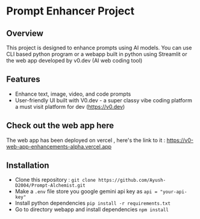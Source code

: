 # Prompt Enhancer Project

## Overview
This project is designed to enhance prompts using AI models. You can use CLI based python program or a webapp built in python using Streamlit or the web app developed by v0.dev (AI web coding tool)

## Features
- Enhance text, image, video, and code prompts
- User-friendly UI built with V0.dev - a super classy vibe coding platform a must visit platform for dev (https://v0.dev)

## Check out the web app here
The web app has been deployed on vercel , here's the link to it : https://v0-web-app-enhancements-alpha.vercel.app

## Installation
- Clone this repository : `git clone https://github.com/Ayush-D2004/Prompt-Alchemist.git`
- Make a `.env` file store you google gemini api key as ` api = "your-api-key" `
- Install python dependencies `pip install -r requirements.txt`
- Go to directory webapp and install dependencies `npm install`


